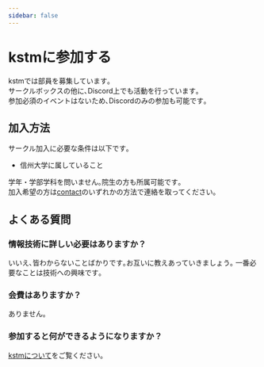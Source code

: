 ```yaml
---
sidebar: false
---
```


# kstmに参加する

kstmでは部員を募集しています｡  
サークルボックスの他に､Discord上でも活動を行っています｡  
参加必須のイベントはないため､Discordのみの参加も可能です｡

## 加入方法

サークル加入に必要な条件は以下です｡

- 信州大学に属していること

学年・学部学科を問いません｡院生の方も所属可能です｡  
加入希望の方は[contact](contact)のいずれかの方法で連絡を取ってください。

## よくある質問

### 情報技術に詳しい必要はありますか？

いいえ､皆わからないことばかりです｡お互いに教えあっていきましょう｡
一番必要なことは技術への興味です｡

### 会費はありますか？

ありません｡

### 参加すると何ができるようになりますか？

[kstmについて](aboutus)をご覧ください｡


